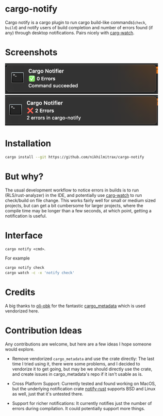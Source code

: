 # cargo-notify

Cargo notify is a cargo plugin to run cargo build-like commands(`check`, `build`) and notify users of build completion and number of errors found (if any) through desktop notifications. Pairs nicely with [carg-watch](https://github.com/passcod/cargo-watch).

# Screenshots
![notify-success](img/cn-success.png "cargo notify")
![notify-failure](img/cn-failure.png "cargo notify")

# Installation
```bash
cargo install --git https://github.com/nikhilmitrax/cargo-notify
```

# But why?
The usual development workflow to notice errors in builds is to run (RLS/rust-analyzer) in the IDE, and potentially use [carg-watch](https://github.com/passcod/cargo-watch) to run check/build on file change. This works fairly well for small or medium sized projects, but can get a bit cumbersome for larger projects, where the compile time may be longer than a few seconds, at which point, getting a notification is useful.

# Interface
`cargo notify <cmd>`.

For example
```bash
cargo notify check
cargo watch -c -x 'notify check'
```

# Credits
A big thanks to [oli-obk](https://github.com/oli-obk) for the fantastic [cargo_metadata](https://github.com/oli-obk/cargo_metadata) which is used vendorized here.


# Contribution Ideas

Any contributions are welcome, but here are a few ideas I hope someone would explore.

- Remove vendorized `cargo_metadata` and use the crate directly: The last time I tried using it, there were some problems, and I decided to vendorize it to get going, but may be we should directly use the crate, and create issues in cargo_metadata's repo if it isn't usable as is.

- Cross Platform Support: Currently tested and found working on MacOS, but the underlying notification crate [notify-rust](https://crates.io/crates/notify-rust) supports BSD and Linux as well, just that it's untested there.

- Support for richer notifications: It currently notifies just the number of errors during compilation. It could potentially support more things.
